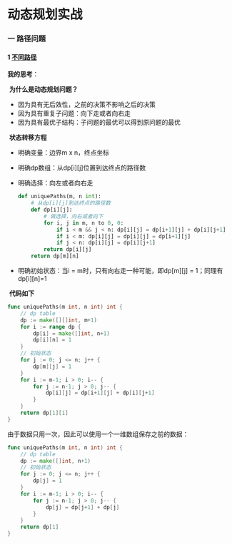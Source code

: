 # 动态规划实战

### 一 路径问题

#### 1 [不同路径](https://leetcode.cn/problems/unique-paths/solution/)

**我的思考**：

​	**为什么是动态规划问题？**

- 因为具有无后效性，之前的决策不影响之后的决策
- 因为具有重复子问题：向下走或者向右走
- 因为具有最优子结构：子问题的最优可以得到原问题的最优

​	**状态转移方程**

- 明确变量：边界m x n，终点坐标

- 明确dp数组：从dp\[i][j]位置到达终点的路径数

- 明确选择：向左或者向右走

  ```python
  def uniquePaths(m, n int):
      # 从dp[i][j]到达终点的路径数
      def dp[i][j]:
          # 做选择，向右或者向下
          for i, j in m, n to 0, 0:
              if i < m && j < n: dp[i][j] = dp[i+1][j] + dp[i][j+1]
              if i < m: dp[i][j] = dp[i][j] = dp[i+1][j]
              if j < n: dp[i][j] = dp[i][j+1]
          return dp[i][j]
      return dp[m][n]
  ```

- 明确初始状态：当i = m时，只有向右走一种可能，即dp\[m][j] = 1；同理有dp\[i][n]=1

​	**代码如下**

```go
func uniquePaths(m int, n int) int {
    // dp table
    dp := make([][]int, m+1)
    for i := range dp {
        dp[i] = make([]int, n+1)
        dp[i][n] = 1
    }
    // 初始状态
    for j := 0; j <= n; j++ {
        dp[m][j] = 1
    }
    for i := m-1; i > 0; i-- {
        for j := n-1; j > 0; j-- {
            dp[i][j] = dp[i+1][j] + dp[i][j+1]
        }
    }
    return dp[1][1]
}
```

由于数据只用一次，因此可以使用一个一维数组保存之前的数据：

```go
func uniquePaths(m int, n int) int {
    // dp table
    dp := make([]int, n+1)
    // 初始状态
    for j := 0; j <= n; j++ {
        dp[j] = 1
    }
    for i := m-1; i > 0; i-- {
        for j := n-1; j > 0; j-- {
            dp[j] = dp[j+1] + dp[j]
        }
    }
    return dp[1]
}
```

